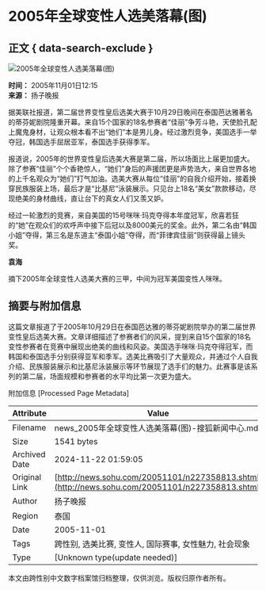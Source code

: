 # 2005年全球变性人选美落幕(图)

## 正文 { data-search-exclude }


![2005年全球变性人选美落幕(图)](https://photocdn.sohu.com/20051101/Img227358814.jpg)

**时间：** 2005年11月01日12:15  
**来源：** 扬子晚报

据美联社报道，第二届世界变性皇后选美大赛于10月29日晚间在泰国芭达雅著名的蒂芬妮剧院隆重开幕。来自15个国家的18名参赛者“佳丽”争芳斗艳，天使脸孔配上魔鬼身材，让观众根本看不出“她们”本是男儿身。经过激烈竞争，美国选手一举夺冠，韩国选手屈居亚军，泰国选手获得季军。

报道说，2005年的世界变性皇后选美大赛是第二届，所以场面比上届更加盛大。除了参赛“佳丽”个个香艳惊人，“她们”身后的声援团更是声势浩大，来自世界各地的上千名观众为“她们”打气加油。选美大赛从每位“佳丽”的自我介绍开始，接着换穿民族服装上场，最后才是“比基尼”泳装展示。只见台上18名“美女”款款移动，尽现绝美的身材曲线，直让台下的真女人们又羡又妒。

经过一轮激烈的竞赛，来自美国的15号咪咪·玛克夺得本年度冠军，欣喜若狂的“她”在观众们的欢呼声中接下后冠以及8000美元的奖金。此外，第二名由“韩国小姐”夺得，第三名是东道主“泰国小姐”夺得，而“菲律宾佳丽”则获得最上镜头奖。

**袁海**

摘下2005年全球变性人选美大赛的三甲，中间为冠军美国变性人咪咪。

## 摘要与附加信息

<!-- tcd_abstract -->
这篇文章报道了于2005年10月29日在泰国芭达雅的蒂芬妮剧院举办的第二届世界变性皇后选美大赛。文章详细描述了参赛者们的风采，提到来自15个国家的18名变性参赛者在竞赛中展现出绝美的曲线和风姿。美国选手咪咪·玛克夺得冠军，而韩国和泰国选手分别获得亚军和季军。选美比赛吸引了大量观众，并通过个人自我介绍、民族服装展示和比基尼泳装展示等环节展现了选手们的魅力。此赛事是该系列的第二届，场面规模和参赛者的水平均比第一次更为盛大。
<!-- tcd_abstract_end -->

附加信息 [Processed Page Metadata]

| Attribute       | Value                                  |
|-----------------|----------------------------------------|
| Filename        | news_2005年全球变性人选美落幕(图)-搜狐新闻中心.md                             |
| Size            | 1541 bytes                           |
| Archived Date   | 2024-11-22 01:59:05                             |
| Original Link   | [http://news.sohu.com/20051101/n227358813.shtml](http://news.sohu.com/20051101/n227358813.shtml)                       |
| Author          | 扬子晚报                               |
| Region          | 泰国                               |
| Date            | 2005-11-01                                 |
| Tags            | 跨性别, 选美比赛, 变性人, 国际赛事, 女性魅力, 社会现象                                 |
| Type            | [Unknown type(update needed)]                                 |
<!-- tcd_table_end -->

本文由跨性别中文数字档案馆归档整理，仅供浏览。版权归原作者所有。

